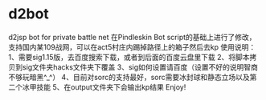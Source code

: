 # d2bot
d2jsp bot for private battle net
在Pindleskin Bot script的基础上进行了修改，支持国内某109战网，可以在act5村庄内踢掉路径上的箱子然后去kp
使用说明：
1、需要sig1.15版，去百度搜索下载，或者到后面的百度云盘里下载
2、将脚本拷贝到sig文件夹hacks文件夹下覆盖
3、sig如何设置请百度（设置不好的说明智商不够玩暗黑^_^）
4、目前对sorc的支持最好，sorc需要冰封球和静态立场以及第二个冰甲技能
5、在output文件夹下会输出kp结果
Enjoy!
